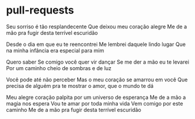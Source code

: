 # pull-requests
Seu sorriso é tão resplandecente
Que deixou meu coração alegre
Me de a mão pra fugir desta terrível escuridão

Desde o dia em que eu te reencontrei
Me lembrei daquele lindo lugar
Que na minha infância era especial para mim

Quero saber
Se comigo você quer vir dançar
Se me der a mão eu te levarei
Por um caminho cheio de sombras e de luz

Você pode até não perceber
Mas o meu coração se amarrou em você
Que precisa de alguém pra te mostrar o amor, que o mundo te dá

Meu alegre coração palpita por um universo de esperança
Me de a mão a magia nos espera
Vou te amar por toda minha vida
Vem comigo por este caminho
Me de a mão pra fugir desta terrível escuridão
